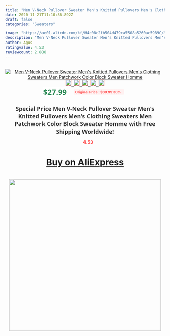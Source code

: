 ```yaml
---
title: "Men V-Neck Pullover Sweater Men's Knitted Pullovers Men's Clothing Sweaters Men Patchwork Color Block Sweater  Homme"
date: 2020-11-21T11:10:36.892Z
draft: false
categories: "Sweaters"

image: "https://ae01.alicdn.com/kf/H4c08c2fb504d479ca5508a5260ac5989C/Men-V-Neck-Pullover-Sweater-Men-s-Knitted-Pullovers-Men-s-Clothing-Sweaters-Men-Patchwork-Color.png_220x220.png"
description: "Men V-Neck Pullover Sweater Men's Knitted Pullovers Men's Clothing Sweaters Men Patchwork Color Block Sweater  Homme"
author: Agus
ratingvalue: 4.53
reviewcount: 2.888
---
```

<br>
<div style="text-align: center;">
<a href="https://s.click.aliexpress.com/e/_AllrhT" target="_blank" rel="nofollow noopener noreferrer"><img alt="Men V-Neck Pullover Sweater Men's Knitted Pullovers Men's Clothing Sweaters Men Patchwork Color Block Sweater  Homme" class="magnifier-image" src="https://ae01.alicdn.com/kf/H4c08c2fb504d479ca5508a5260ac5989C/Men-V-Neck-Pullover-Sweater-Men-s-Knitted-Pullovers-Men-s-Clothing-Sweaters-Men-Patchwork-Color.png_220x220.png_640x640.jpg">
<br>
<img style="border:1px solid salmon" src="https://ae01.alicdn.com/kf/H4c08c2fb504d479ca5508a5260ac5989C/Men-V-Neck-Pullover-Sweater-Men-s-Knitted-Pullovers-Men-s-Clothing-Sweaters-Men-Patchwork-Color.png_120x120.jpg">&nbsp;&nbsp;<img style="border:1px solid salmon" src="https://ae01.alicdn.com/kf/H760df0d21dff42989b5d12d497a87a88t/Men-V-Neck-Pullover-Sweater-Men-s-Knitted-Pullovers-Men-s-Clothing-Sweaters-Men-Patchwork-Color.jpg_120x120.jpg">&nbsp;&nbsp;<img style="border:1px solid salmon" src="https://ae01.alicdn.com/kf/H96465f9415724ef8978885b3d656f516J/Men-V-Neck-Pullover-Sweater-Men-s-Knitted-Pullovers-Men-s-Clothing-Sweaters-Men-Patchwork-Color.jpg_120x120.jpg">&nbsp;&nbsp;<img style="border:1px solid salmon" src="https://ae01.alicdn.com/kf/H0e8b1e4a90244c978e7f9b5427393e33F/Men-V-Neck-Pullover-Sweater-Men-s-Knitted-Pullovers-Men-s-Clothing-Sweaters-Men-Patchwork-Color.jpg_120x120.jpg">&nbsp;&nbsp;<img style="border:1px solid salmon" src="https://ae01.alicdn.com/kf/H11c82f4df36740979a2c181e04602276J/Men-V-Neck-Pullover-Sweater-Men-s-Knitted-Pullovers-Men-s-Clothing-Sweaters-Men-Patchwork-Color.jpg_120x120.jpg"></a></div><br0>
<div style="text-align: center;"><span style="background-color: white; border: 0px; box-sizing: border-box; color: seagreen; display: inline-block; font-family: &quot;open sans&quot; , &quot;arial&quot; , &quot;helvetica&quot; , sans-serif , &quot;heiti&quot;; font-size: 24px; font-stretch: inherit; font-weight: 700; line-height: inherit; margin: 0px 10px 0px 0px; padding: 0px; vertical-align: middle;">$27.99 </span>
<span style="background: rgb(255 , 241 , 241); border-radius: 3px; border: 0px; box-sizing: border-box; color: #ff4747; display: inline-block; font-family: inherit; font-size: 12px; font-stretch: inherit; font-style: inherit; font-variant: inherit; font-weight: 600; line-height: inherit; margin: 0px; padding: 2px 5px; transform: scale(0.9); vertical-align: middle;">Original Price : <b style="text-decoration: line-through;">$39.99 </b> 30%&nbsp;&nbsp;</span></div>
<h1 style="color: #333333; display: inline-block; font-family: &quot;open sans&quot; , &quot;arial&quot; , &quot;helvetica&quot; , sans-serif , &quot;heiti&quot;; font-size: 18px; font-stretch: inherit; font-weight: 700; text-align: center;">Special Price Men V-Neck Pullover Sweater Men's Knitted Pullovers Men's Clothing Sweaters Men Patchwork Color Block Sweater  Homme with Free Shipping Worldwide!</h1>
<div style="color: #ff4747; text-align: center;">
<img src="https://4.bp.blogspot.com/-M0ZcTcb-5uY/XleCXlxnR4I/AAAAAAAAAEc/OrjgMkXV1oMQFaCRZj5HQwOCBcu3w1FegCPcBGAYYCw/s1600/star.png" style="height: 15px;">&nbsp;<b>4.53</b></div>
<div class="button_cont" align="center"><a class="buynow_a" href="https://s.click.aliexpress.com/e/_AllrhT" target="_blank" rel="nofollow noopener noreferrer"><H1>Buy on AliExpress</H1></a></div><br>
<div class="separator" style="clear: both; text-align: center;">
<img src="https://lh3.googleusercontent.com/-pTy5HemUv9M/XlePHvY0dAI/AAAAAAAAAE4/0nX5iRUoIWY8eMW9Dpxeirr157OZliDIgCLcBGAsYHQ/s1600/badge.gif" width="480">
</div>
